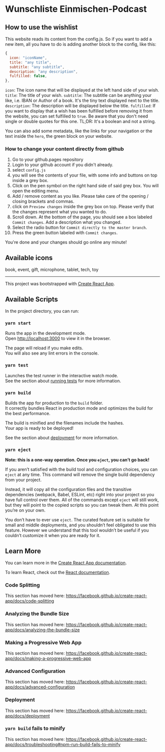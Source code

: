 # Wunschliste Einmischen-Podcast

## How to use the wishlist
This website reads its content from the config.js. So if you want to add a new item, all you have to do is adding another block to the config, like this:

```js
{
  icon: "iconName",
  title: "any title",
  subtitle: "any subtitle",
  description: "any description",
  fulfilled: false,
},
```
`icon`: The icon name that will be displayed at the left hand side of your wish.
`title`: The title of your wish.
`subtitle`: The subtitle can be anything your like, i.e. IBAN or Author of a book. It's the tiny text displayed next to the title.
`description`: The description will be displayed below the title.
`fulfilled`: If you want to display that a wish has been fulfilled before removing it from the website, you can set fulfilled to `true`. Be aware that you don't need single or double quotes for this one. TL;DR: It's a boolean and not a string.

You can also add some metadata, like the links for your navigation or the text inside the `hero`, the green block on your website.
### How to change your content directly from github

1. Go to your github.pages repository
2. Login to your github account if you didn't already.
3. select `config.js`
4. you will see the contents of your file, with some info and buttons on top inside a grey box.
5. Click on the pen symbol on the right hand side of said grey box. You will open the editing menu.
6. Add / remove content as you like. Please take care of the opening / closing brackets and commas.
7. click on `Preview changes` inside the grey box on top. Please verify that the changes represent what you wanted to do.
8. Scroll down. At the bottom of the page, you should see a box labeled `Commit changes`. Add a description what you changed.
9. Select the radio button for `Commit directly to the master branch`.
10. Press the green button labeled with `Commit changes`.

You're done and your changes should go online any minute!

## Available icons
book, event, gift, microphone, tablet, tech, toy
___________________________________________________
This project was bootstrapped with [Create React App](https://github.com/facebook/create-react-app).

## Available Scripts

In the project directory, you can run:

### `yarn start`

Runs the app in the development mode.<br />
Open [http://localhost:3000](http://localhost:3000) to view it in the browser.

The page will reload if you make edits.<br />
You will also see any lint errors in the console.

### `yarn test`

Launches the test runner in the interactive watch mode.<br />
See the section about [running tests](https://facebook.github.io/create-react-app/docs/running-tests) for more information.

### `yarn build`

Builds the app for production to the `build` folder.<br />
It correctly bundles React in production mode and optimizes the build for the best performance.

The build is minified and the filenames include the hashes.<br />
Your app is ready to be deployed!

See the section about [deployment](https://facebook.github.io/create-react-app/docs/deployment) for more information.

### `yarn eject`

**Note: this is a one-way operation. Once you `eject`, you can’t go back!**

If you aren’t satisfied with the build tool and configuration choices, you can `eject` at any time. This command will remove the single build dependency from your project.

Instead, it will copy all the configuration files and the transitive dependencies (webpack, Babel, ESLint, etc) right into your project so you have full control over them. All of the commands except `eject` will still work, but they will point to the copied scripts so you can tweak them. At this point you’re on your own.

You don’t have to ever use `eject`. The curated feature set is suitable for small and middle deployments, and you shouldn’t feel obligated to use this feature. However we understand that this tool wouldn’t be useful if you couldn’t customize it when you are ready for it.

## Learn More

You can learn more in the [Create React App documentation](https://facebook.github.io/create-react-app/docs/getting-started).

To learn React, check out the [React documentation](https://reactjs.org/).

### Code Splitting

This section has moved here: https://facebook.github.io/create-react-app/docs/code-splitting

### Analyzing the Bundle Size

This section has moved here: https://facebook.github.io/create-react-app/docs/analyzing-the-bundle-size

### Making a Progressive Web App

This section has moved here: https://facebook.github.io/create-react-app/docs/making-a-progressive-web-app

### Advanced Configuration

This section has moved here: https://facebook.github.io/create-react-app/docs/advanced-configuration

### Deployment

This section has moved here: https://facebook.github.io/create-react-app/docs/deployment

### `yarn build` fails to minify

This section has moved here: https://facebook.github.io/create-react-app/docs/troubleshooting#npm-run-build-fails-to-minify
